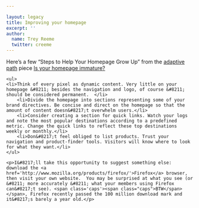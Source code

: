 ```yaml
---

layout: legacy
title: Improving your homepage
excerpt: ''
author:
  name: Trey Reeme
  twitter: creeme
---
```


<p>Here&#8217;s a few &#8220;Steps to Help Your Homepage Grow Up&#8221; from the <a href='http://www.adaptivepath.com'>adaptive path</a> piece <a href='http://www.adaptivepath.com/publications/essays/archives/000538.php'>Is your homepage immature?</a></p>

    <ul>
    <li>Think of every pixel as dynamic content. Very little on your homepage &#8211; besides the navigation and logo, of course &#8211; should be considered permanent.  </li>
        <li>Divide the homepage into sections representing some of your brand directives. Be concise and direct on the homepage so that the amount of content doesn&#8217;t overwhelm users.</li>
        <li>Consider creating a section for quick links. Watch your logs and note the most popular destinations according to a predefined metric. Change the quick links to reflect these top destinations weekly or monthly.</li>
        <li>Don&#8217;t feel obliged to list products. Trust your navigation and product-finder tools. Visitors will know where to look for what they want.</li>
    </ul>

    <p>I&#8217;ll take this opportunity to suggest something else:  download the <a href='http://www.mozilla.org/products/firefox/'>Firefox</a> browser, then visit your own website.  You may be surprised at what you see (or &#8211; more accurately &#8211; what your members using Firefox can&#8217;t see). <span class='caps'><span class="caps">BTW</span></span>, Firefox recently passed the 100 million download mark and it&#8217;s barely a year old.</p>